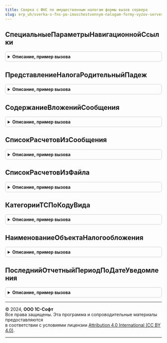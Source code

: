 ```yaml
---
title: Сверка с ФНС по имущественным налогам формы вызов сервера
slug: erp_uh/sverka-s-fns-po-imuschestvennym-nalogam-formy-vyzov-servera
---
```



## СпециальныеПараметрыНавигационнойСсылки
<details style="margin: 1em 0; padding: 0.5em; border: 1px solid #ccc; border-radius: 6px;">

<summary style="font-weight: bold; cursor: pointer;">Описание, пример вызова</summary>

```bsl

// Формирует и заполняет специальные параметры переданной навигационной ссылки.
//
// Параметры:
//  НавигационнаяСсылка - Строка -
//  ОбщиеПараметры - Структура - ПараметрыНавигационныхСсылок.ОбщиеПараметры
// См. СверкаСФНСПоИмущественнымНалогамФормы.НовыеПараметрыНавигационныхСсылок.
//
// Возвращаемое значение:
//  Структура -- в структуре всегда есть свойство:
// 		* Выполнено - Булево - признак "выполнения" ссылки,
// 								т.е. наличие записанного объекта по ссылке.
Функция СпециальныеПараметрыНавигационнойСсылки(НавигационнаяСсылка, ОбщиеПараметры) Экспорт
```

Пример вызова
```bsl
Результат = СверкаСФНСПоИмущественнымНалогамФормыВызовСервера.СпециальныеПараметрыНавигационнойСсылки(НавигационнаяСсылка, ОбщиеПараметры) 
```
</details>

## ПредставлениеНалогаРодительныйПадеж
<details style="margin: 1em 0; padding: 0.5em; border: 1px solid #ccc; border-radius: 6px;">

<summary style="font-weight: bold; cursor: pointer;">Описание, пример вызова</summary>

```bsl

// Представление налога родительный падеж.
// Определяет краткое представление налога в родительном падеже.
// Параметры:
//  Налог - ПеречислениеСсылка.ВидыИмущественныхНалогов - Налог
//
// Возвращаемое значение:
//  Строка - Представление налога родительный падеж
Функция ПредставлениеНалогаРодительныйПадеж(Налог) Экспорт
```

Пример вызова
```bsl
Результат = СверкаСФНСПоИмущественнымНалогамФормыВызовСервера.ПредставлениеНалогаРодительныйПадеж(Налог) 
```
</details>

## СодержаниеВложенийСообщения
<details style="margin: 1em 0; padding: 0.5em; border: 1px solid #ccc; border-radius: 6px;">

<summary style="font-weight: bold; cursor: pointer;">Описание, пример вызова</summary>

```bsl

// Возвращает текстовое содержимое файлов с расчетом имущественных налогов, приложенных к сообщению.
// Используется для передачи в метод визуализации расчетов в читаемом виде.
//
// Параметры:
//  Сообщение - СправочникСсылка.ДокументыРеализацииПолномочийНалоговыхОрганов - входящее сообщение ФНС, к которому
//              приложен(-ы) файл(-ы) с расчетом налога(-ов).
//
// Возвращаемое значение:
//  Массив из Строка - массив текстовых представлений содержимого xml-файлов
//
Функция СодержаниеВложенийСообщения(Сообщение) Экспорт
```

Пример вызова
```bsl
Результат = СверкаСФНСПоИмущественнымНалогамФормыВызовСервера.СодержаниеВложенийСообщения(Сообщение) 
```
</details>

## СписокРасчетовИзСообщения
<details style="margin: 1em 0; padding: 0.5em; border: 1px solid #ccc; border-radius: 6px;">

<summary style="font-weight: bold; cursor: pointer;">Описание, пример вызова</summary>

```bsl

// Список расчетов из сообщения.
//
// Параметры:
//  Сообщение - СправочникСсылка.ДокументыРеализацииПолномочийНалоговыхОрганов - входящее сообщение ФНС, к которому
// 																				 приложены файлы с расчетом налогов.
//
// Возвращаемое значение:
//  СписокЗначений из Структура - Список расчетов из сообщения.
Функция СписокРасчетовИзСообщения(Сообщение) Экспорт
```

Пример вызова
```bsl
Результат = СверкаСФНСПоИмущественнымНалогамФормыВызовСервера.СписокРасчетовИзСообщения(Сообщение) 
```
</details>

## СписокРасчетовИзФайла
<details style="margin: 1em 0; padding: 0.5em; border: 1px solid #ccc; border-radius: 6px;">

<summary style="font-weight: bold; cursor: pointer;">Описание, пример вызова</summary>

```bsl

// Из файла с исчисленными суммами имущественных налогов выбирает содержащиеся в нем расчеты налога.
// Под отдельным расчетом налога понимается набор сведений по объектам одной организации, облагаемым
// конкретным налогом за конкретный налоговый период, составленный одним налоговым органом - отправителем этого расчета.
// Иными словами, это порция сведений, которые требуют отдельной сверки.
//
// Параметры:
//  Файл - Структура - описание файла с расчетом(-ми) налога - содержит:
// 			* Адрес - Строка - адрес файла во временном хранилище или
// 			* Данные - ДвоичныеДанные, ХранилищеЗначения - даные файла
// 			* ИмяФайла - Строка - имя загружаемого файла
//  Отбор - Структура - Отбор - содержит:
//  	* Организация 		- СправочникСсылка.Организации
//  	* Налог				- ПеречислениеСсылка.ВидыИмущественныхНалогов
//  	* НалоговыйПериод	- Дата
//
// Возвращаемое значение:
//  СписокЗначений из Структура - список выбора расчета - содержит:
// 			* Значение - Структура - параметры формы сверки конкретного расчета налога
// 			* Представление - Строка - представление расчета для показа выбора пользователю.
Функция СписокРасчетовИзФайла(Файл, Отбор = Неопределено) Экспорт
```

Пример вызова
```bsl
Результат = СверкаСФНСПоИмущественнымНалогамФормыВызовСервера.СписокРасчетовИзФайла(Файл, Отбор);
```
</details>

## КатегорииТСПоКодуВида
<details style="margin: 1em 0; padding: 0.5em; border: 1px solid #ccc; border-radius: 6px;">

<summary style="font-weight: bold; cursor: pointer;">Описание, пример вызова</summary>

```bsl

// Функция-посредник для получения на клиенте соответствия категорий ТС классификатору видов ТС,
// используемому в регистрации ТС.
//
// Возвращаемое значение:
//  Соответствие из КлючИЗначение:
// * Ключ - Строка - Код вида ТС.
// * Значение - Строка - Номер категории ТС.
Функция КатегорииТСПоКодуВида() Экспорт
```

Пример вызова
```bsl
Результат = СверкаСФНСПоИмущественнымНалогамФормыВызовСервера.КатегорииТСПоКодуВида() 
```
</details>

## НаименованиеОбъектаНалогообложения
<details style="margin: 1em 0; padding: 0.5em; border: 1px solid #ccc; border-radius: 6px;">

<summary style="font-weight: bold; cursor: pointer;">Описание, пример вызова</summary>

```bsl

// Формирует наименование объекта налогообложения для конкретного налога. Например, "транспортное средство".
//
// Параметры:
//  Налог - ПеречислениеСсылка.ВидыИмущественныхНалогов - налог, которым облагаются основные средства
//  Падеж - Строка - например, "Родительный"
//  ВЕдинственномЧисле - Булево - если Ложь, то возвращается наименование во множественном числе, например "транспортные средства"
//  СБольшойБуквы - Булево - если Истина, то возвращается наименование с большой буквы, например "Транспортные средства"
//
// Возвращаемое значение:
//  Строка - например, "транспортных средств" или "Земельному участку"
//
Функция НаименованиеОбъектаНалогообложения(Налог, Падеж = "Именительный", ВЕдинственномЧисле = Истина, СБольшойБуквы = Ложь) Экспорт
```

Пример вызова
```bsl
Результат = СверкаСФНСПоИмущественнымНалогамФормыВызовСервера.НаименованиеОбъектаНалогообложения(Налог, Падеж, ВЕдинственномЧисле, СБольшойБуквы);
```
</details>

## ПоследнийОтчетныйПериодПоДатеУведомления
<details style="margin: 1em 0; padding: 0.5em; border: 1px solid #ccc; border-radius: 6px;">

<summary style="font-weight: bold; cursor: pointer;">Описание, пример вызова</summary>

```bsl

// Определяет дату окончания отчетного периода (последнего предшествующего), за который подается уведомление.
//
// Параметры:
//  ДатаСообщения - Дата - предполагаемая дата подачи сообщения, обычно дата подписи.
//
// Возвращаемое значение:
//  Дата - окончания последнего отчетного периода, который предшествует дате уведомления, и за который это уведомление подается.
//
Функция ПоследнийОтчетныйПериодПоДатеУведомления(Знач ДатаСообщения) Экспорт
```

Пример вызова
```bsl
Результат = СверкаСФНСПоИмущественнымНалогамФормыВызовСервера.ПоследнийОтчетныйПериодПоДатеУведомления(ДатаСообщения) 
```
</details>

---

© 2024, **ООО 1С-Софт**  
Все права защищены. Эта программа и сопроводительные материалы предоставляются  
в соответствии с условиями лицензии [Attribution 4.0 International (CC BY 4.0)](https://creativecommons.org/licenses/by/4.0/legalcode).

---
